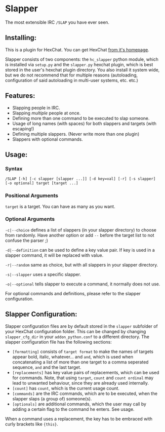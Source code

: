 Slapper
=======

The most extensible IRC `/SLAP` you have ever seen.

Installing:
----------
This is a plugin for HexChat. You can get HexChat [from it's homepage](http://hexchat.github.io "Hexchat Homepage").

Slapper consists of two components: the `hc_slapper` python module, which is installed via `setup.py` and the `slapper.py` hexchat plugin, which is best stored in the user's hexchat plugin directory. You also install it system wide, but we do not recommend that for multiple reasons (autoloading, configuration of said autoloading in multi-user systems, etc. etc.)

Features:
------
* Slapping people in IRC.
* Slapping *multiple* people at once.
* Defining more than one command to be executed to slap someone.
* Usage of long names (with spaces) for both slappers and targets (with escaping!)
* Defining multiple slappers. (Never write more than one plugin)
* Slappers with optional commands.

Usage:
------
### Syntax
`/SLAP [-h] [-c slapper [slapper ...]] [-d key=val] [-r] [-s slapper] [-o optional] target [target ...]`
### Positional Arguments
`target` is a target. You can have as many as you want.
### Optional Arguments
`-c|--choice` defines a list of slappers (in your slapper directory) to choose from randomly. Have another option or add `--` before the target list to not confuse the parser ;)

`-d|--definition` can be used to define a key value pair. If key is used in a slapper command, it will be replaced with value.

`-r|--random` same as choice, but with all slappers in your slapper directory.

`-s|--slapper` uses a specific slapper.

`-o|--optional` tells slapper to execute a command, it normally does not use.

For optional commands and definitions, please refer to the slapper configuration.

Slapper Configuration:
------
Slapper configuration files are by default stored in the `slapper` subfolder of your HexChat configuration folder. This can be changed by changing `slapper_cfg_dir` in your `addon_python.conf` to a different directory. The slapper configuration file has the following sections:

* `[formatting]` consists of `target format` to make the names of targets appear bold, italic, whatever... and `and`, which is used when concatenating a list of more than one target to a comma seperated sequence, `and` and the last target.
* `[replacements]` has key value pairs of replacements, which can be used for commands. Note, that using `target`, `count` and `count ordinal` may lead to unwanted behaviour, since they are already used internally.
* `[count]` has `count`, which is the current usage count.
* `[commands]` are the IRC commands, which are to be executed, when the slapper slaps (a group of) someone(s).
* `[optionals]` are additional commands, which the user may call by adding a certain flag to the command he enters. See usage.



When a command uses a replacement, the key has to be embraced with curly brackets like `{this}`.
